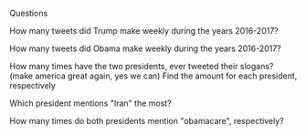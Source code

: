 Questions

How many tweets did Trump make weekly during the years 2016-2017?

How many tweets did Obama make weekly during the years 2016-2017?

How many times have the two presidents, ever tweeted their slogans? (make america great again, yes we can) Find the amount for each president, respectively

Which president mentions "Iran" the most?

How many times do both presidents mention "obamacare", respectively?
